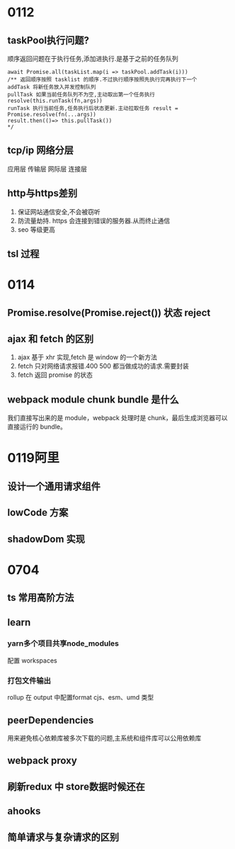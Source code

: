 # 0112
## taskPool执行问题?
顺序返回问题在于执行任务,添加进执行.是基于之前的任务队列
```
await Promise.all(taskList.map(i => taskPool.addTask(i)))
/** 返回顺序按照 tasklist 的顺序.不过执行顺序按照先执行完再执行下一个
addTask 将新任务放入并发控制队列
pullTask 如果当前任务队列不为空,主动取出第一个任务执行 resolve(this.runTask(fn,args))
runTask 执行当前任务,任务执行后状态更新.主动拉取任务 result = Promise.resolve(fn(...args))
result.then(()=> this.pullTask())
*/
```
## tcp/ip 网络分层
应用层 传输层 网际层 连接层

## http与https差别
 1. 保证网站通信安全,不会被窃听
 2. 防流量劫持. https 会连接到错误的服务器.从而终止通信
 3. seo 等级更高

## tsl 过程

# 0114
## Promise.resolve(Promise.reject()) 状态 reject
## ajax 和 fetch 的区别
1. ajax 基于 xhr 实现,fetch 是 window 的一个新方法
2. fetch 只对网络请求报错.400 500 都当做成功的请求.需要封装
3. fetch 返回 promise 的状态
## webpack module chunk bundle 是什么
我们直接写出来的是 module，webpack 处理时是 chunk，最后生成浏览器可以直接运行的 bundle。

# 0119阿里
## 设计一个通用请求组件
## lowCode 方案
## shadowDom 实现


# 0704 
## ts 常用高阶方法
## learn 
###  yarn多个项目共享node_modules
配置 workspaces
### 打包文件输出
rollup 在 output 中配置format cjs、esm、umd 类型
## peerDependencies
用来避免核心依赖库被多次下载的问题,主系统和组件库可以公用依赖库
## webpack proxy
## 刷新redux 中 store数据时候还在
## ahooks
## 简单请求与复杂请求的区别
